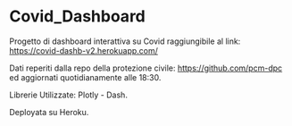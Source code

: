 # Covid_Dashboard
Progetto di dashboard interattiva su Covid raggiungibile al link: https://covid-dashb-v2.herokuapp.com/

 Dati reperiti dalla repo della protezione civile: https://github.com/pcm-dpc ed aggiornati quotidianamente alle 18:30.

Librerie Utilizzate: Plotly - Dash.

Deployata su Heroku.

